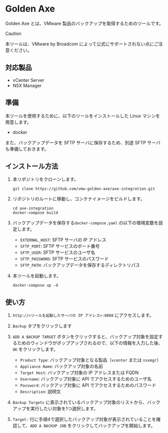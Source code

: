 # Golden Axe

Golden Axe とは、VMware 製品のバックアップを取得するためのツールです。

> [!CAUTION]
> 本ツールは、VMware by Broadcom によって公式にサポートされない点にご注意ください。

## 対応製品

- vCenter Server
- NSX Manager

## 準備

本ツールを使用するために、以下のツールをインストールした Linux マシンを用意します。

- docker

また、バックアップデータを SFTP サーバに保存するため、別途 SFTP サーバも準備しておきます。

## インストール方法

1. 本リポジトリをクローンします。

    ```
    git clone https://github.com/vmw-golden-axe/axe-integration.git
    ```

2. リポジトリのルートに移動し、コンテナイメージをビルドします。

    ```
    cd axe-integration
    docker-compose build
    ```

3. バックアップデータを保存する`docker-compose.yaml` の以下の環境変数を設定します。

    - `EXTERNAL_HOST`: SFTP サーバの IP アドレス
    - `SFTP_PORT`: SFTP サービスのポート番号
    - `SFTP_USER`: SFTP サービスのユーザ名
    - `SFTP_PASSWORD`: SFTP サービスのパスワード
    - `SFTP_PATH`: バックアップデータを保存するディレクトリパス

4. 本ツールを起動します。

    ```
    docker-compose up -d
    ```


## 使い方

1. `http://<ツールを起動したサーバの IP アドレス>:8088` にアクセスします。
2. `Backup` タブをクリックします
3. `ADD A BACKUP TARGET` ボタンをクリックすると、バックアップ対象を設定するためのウィンドウがポップアップされるので、以下の情報を入力した後、`OK` をクリックします。

    - `Product Type`: バックアップ対象となる製品（`vcenter` または `nsxmgr`）
    - `Appliance Name`: バックアップ対象の名前
    - `Target Host`: バックアップ対象の IP アドレスまたは FQDN
    - `Username`: バックアップ対象に API でアクセスするためのユーザ名
    - `Password`: バックアップ対象に API でアクセスするためのパスワード
    - `Description`: 説明文

4. `Backup Targets` に表示されているバックアップ対象のリストから、バックアップを実行したい対象を1つ選択します。
5. `Target:` 行に手順4で選択したバックアップ対象が表示されていることを確認して、`ADD A BACKUP JOB` をクリックしてバックアップを開始します。
